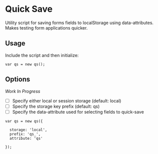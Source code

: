 # Quick Save
Utility script for saving forms fields to localStorage using data-attributes. Makes testing form applications quicker.

## Usage

Include the script and then initialize:

```
var qs = new qs();
```

## Options

_Work In Progress_

- [ ] Specify either local or session storage (default: local)
- [ ] Specify the storage key prefix (default: qs)
- [ ] Specify the data-attribute used for selecting fields to quick-save

```
var qs = new qs({
  
  storage: 'local',
  prefix: 'qs_',
  attribute: 'qs'
  
});
```